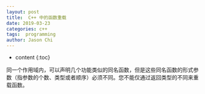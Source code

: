 ```yaml
---
layout: post
title:  C++ 中的函数重载
date: 2019-03-23
categories: c++
tags:  programming
author: Jason Chi
---
```

* content
{:toc}





同一个作用域内，可以声明几个功能类似的同名函数，但是这些同名函数的形式参数（指参数的个数、类型或者顺序）必须不同。您不能仅通过返回类型的不同来重载函数。
